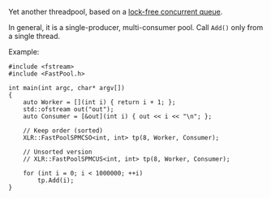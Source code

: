 Yet another threadpool, based on a [lock-free concurrent queue](https://github.com/cameron314/concurrentqueue).

In general, it is a single-producer, multi-consumer pool. Call `Add()` only from
a single thread.

Example:

    #include <fstream>
    #include <FastPool.h>

    int main(int argc, char* argv[])
    {
        auto Worker = [](int i) { return i + 1; };
        std::ofstream out("out");
        auto Consumer = [&out](int i) { out << i << "\n"; };

        // Keep order (sorted)
        XLR::FastPoolSPMCSO<int, int> tp(8, Worker, Consumer);

        // Unsorted version
        // XLR::FastPoolSPMCUS<int, int> tp(8, Worker, Consumer);

        for (int i = 0; i < 1000000; ++i)
            tp.Add(i);
    }